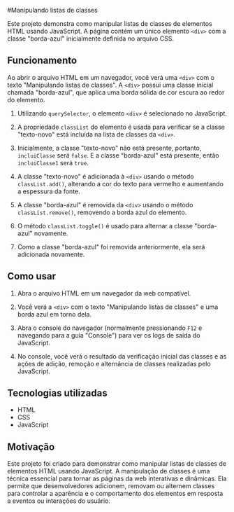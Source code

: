 #Manipulando listas de classes

Este projeto demonstra como manipular listas de classes de elementos HTML usando JavaScript. 
A página contém um único elemento `<div>` com a classe "borda-azul" inicialmente definida no arquivo CSS.

## Funcionamento

Ao abrir o arquivo HTML em um navegador, você verá uma `<div>` com o texto "Manipulando listas de classes".
A `<div>` possui uma classe inicial chamada "borda-azul", que aplica uma borda sólida de cor escura ao redor do elemento.

1. Utilizando `querySelector`, o elemento `<div>` é selecionado no JavaScript.

2. A propriedade `classList` do elemento é usada para verificar se a classe "texto-novo" está incluída na lista de classes da `<div>`.
3. Inicialmente, a classe "texto-novo" não está presente, portanto, `incluiClasse` será `false`. E a classe "borda-azul" está presente, então `incluiClasse1` será `true`.

4. A classe "texto-novo" é adicionada à `<div>` usando o método `classList.add()`, alterando a cor do texto para vermelho e aumentando a espessura da fonte.

5. A classe "borda-azul" é removida da `<div>` usando o método `classList.remove()`, removendo a borda azul do elemento.

6. O método `classList.toggle()` é usado para alternar a classe "borda-azul" novamente.
7. Como a classe "borda-azul" foi removida anteriormente, ela será adicionada novamente.

## Como usar

1. Abra o arquivo HTML em um navegador da web compatível.

2. Você verá a `<div>` com o texto "Manipulando listas de classes" e uma borda azul em torno dela.

3. Abra o console do navegador (normalmente pressionando `F12` e navegando para a guia "Console") para ver os logs de saída do JavaScript.

4. No console, você verá o resultado da verificação inicial das classes e as ações de adição, remoção e alternância de classes realizadas pelo JavaScript.

## Tecnologias utilizadas

- HTML
- CSS
- JavaScript

## Motivação

Este projeto foi criado para demonstrar como manipular listas de classes de elementos HTML usando JavaScript. 
A manipulação de classes é uma técnica essencial para tornar as páginas da web interativas e dinâmicas. 
Ela permite que desenvolvedores adicionem, removam ou alternem classes para controlar a aparência e o comportamento dos elementos em resposta a eventos 
ou interações do usuário.
